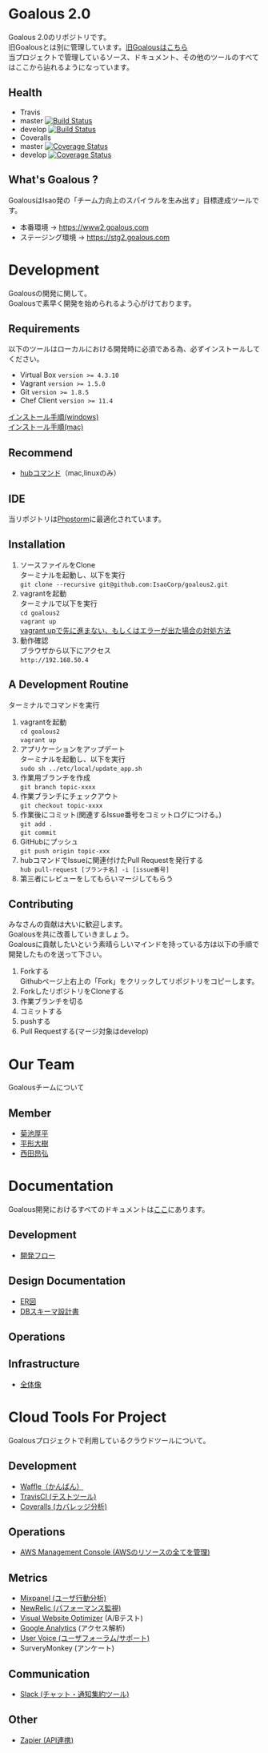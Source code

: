 # Goalous 2.0
Goalous 2.0のリポジトリです。  
旧Goalousとは別に管理しています。[旧Goalousはこちら](https://github.com/IsaoCorp/goalous)  
当プロジェクトで管理しているソース、ドキュメント、その他のツールのすべてはここから辿れるようになっています。  
## Health
- Travis
 - master [![Build Status](https://magnum.travis-ci.com/IsaoCorp/goalous2.svg?token=33yEbgmrzpwqFzcbu6xi&branch=master)](https://magnum.travis-ci.com/IsaoCorp/goalous2)
 - develop [![Build Status](https://magnum.travis-ci.com/IsaoCorp/goalous2.svg?token=33yEbgmrzpwqFzcbu6xi&branch=develop)](https://magnum.travis-ci.com/IsaoCorp/goalous2)
- Coveralls
 - master [![Coverage Status](https://coveralls.io/repos/IsaoCorp/goalous2/badge.png?branch=master)](https://coveralls.io/r/IsaoCorp/goalous2?branch=master)
 - develop [![Coverage Status](https://coveralls.io/repos/IsaoCorp/goalous2/badge.png?branch=develop)](https://coveralls.io/r/IsaoCorp/goalous2?branch=develop)

## What's Goalous ?
GoalousはIsao発の「チーム力向上のスパイラルを生み出す」目標達成ツールです。

- 本番環境 -> https://www2.goalous.com
- ステージング環境 -> https://stg2.goalous.com

# Development
Goalousの開発に関して。  
Goalousで素早く開発を始められるよう心がけております。
## Requirements
以下のツールはローカルにおける開発時に必須である為、必ずインストールしてください。   
- Virtual Box `version >= 4.3.10`
- Vagrant `version >= 1.5.0`
- Git `version >= 1.8.5`
- Chef Client `version >= 11.4`

[インストール手順(windows)](https://docs.google.com/a/isao.co.jp/document/d/1LnGo5AMdjAFdgnxh0wivFH8LJbewL77bfl64gQe1F0M/edit?usp=sharing)   
[インストール手順(mac)](https://docs.google.com/a/isao.co.jp/document/d/12OQ5xXhRfkQWKt1B_ckSz6pAg-5uhpyILqjGbr5-rEU/edit?usp=sharing)   

## Recommend
- [hubコマンド](http://qiita.com/yaotti/items/a4a7f3f9a38d7d3415e3)（mac,linuxのみ）

## IDE
当リポジトリは[Phpstorm](http://www.jetbrains.com/phpstorm/)に最適化されています。

## Installation
1. ソースファイルをClone  
ターミナルを起動し、以下を実行  
`git clone --recursive git@github.com:IsaoCorp/goalous2.git`  
1. vagrantを起動  
ターミナルで以下を実行  
`cd goalous2`  
`vagrant up`  
[vagrant upで先に進まない、もしくはエラーが出た場合の対処方法](https://docs.google.com/a/isao.co.jp/document/d/1IeZfGQPrJtNO_piMxvcsV5KS8ZX1iq0Mv93kpgIioA4/edit?usp=sharing)   
1. 動作確認  
ブラウザから以下にアクセス  
`http://192.168.50.4`

## A Development Routine
ターミナルでコマンドを実行  

1. vagrantを起動  
`cd goalous2`  
`vagrant up`  
1. アプリケーションをアップデート   
ターミナルを起動し、以下を実行   
`sudo sh ../etc/local/update_app.sh`
1. 作業用ブランチを作成   
`git branch topic-xxxx`   
1. 作業ブランチにチェックアウト   
`git checkout topic-xxxx`   
1. 作業後にコミット(関連するIssue番号をコミットログにつける。)   
`git add .`   
`git commit`   
1. GitHubにプッシュ   
`git push origin topic-xxx`   
1. hubコマンドでIssueに関連付けたPull Requestを発行する   
`hub pull-request [ブランチ名] -i [issue番号]`   
1. 第三者にレビューをしてもらいマージしてもらう   

## Contributing
みなさんの貢献は大いに歓迎します。  
Goalousを共に改善していきましょう。  
Goalousに貢献したいという素晴らしいマインドを持っている方は以下の手順で開発したものを送って下さい。

1. Forkする  
Githubページ上右上の「Fork」をクリックしてリポジトリをコピーします。
1. ForkしたリポジトリをCloneする  
1. 作業ブランチを切る  
1. コミットする
1. pushする
1. Pull Requestする(マージ対象はdevelop)

# Our Team
Goalousチームについて
## Member
- [菊池厚平](https://github.com/Ko-hei)
- [平形大樹](https://github.com/bigplants)
- [西田昂弘](https://github.com/nishiii)

# Documentation
Goalous開発におけるすべてのドキュメントは[ここ](https://drive.google.com/a/isao.co.jp/#folders/0B6mjvNcPiJ6PLXBlTUJsZWphMG8)にあります。

## Development
- [開発フロー](https://www.lucidchart.com/documents/view/ae4a8af6-88c8-41fe-a67b-e121f973026b)

## Design Documentation
- [ER図](https://www.lucidchart.com/documents/edit/4f5b2ed4-5153-79ec-ba7f-70600a004117/0)
- [DBスキーマ設計書](https://docs.google.com/a/isao.co.jp/spreadsheets/d/156jnN_MQ9FRyVGRgTKtQd0GiAQ1frN_7JoVF6TqmDRg/edit?usp=sharing)

## Operations
## Infrastructure
- [全体像](https://www.lucidchart.com/documents/view/4b328b80-5327-fa30-8c2f-0aab0a00da8d/0)

# Cloud Tools For Project
Goalousプロジェクトで利用しているクラウドツールについて。
## Development
- [Waffle（かんばん）](https://waffle.io/isaocorp/goalous2)
- [TravisCI (テストツール)](https://magnum.travis-ci.com/IsaoCorp/goalous2)
- [Coveralls (カバレッジ分析)](https://coveralls.io/r/IsaoCorp/goalous2)

## Operations
- [AWS Management Console (AWSのリソースの全てを管理)](https://console.aws.amazon.com/console/home?#)

## Metrics
- [Mixpanel (ユーザ行動分析)](https://mixpanel.com/report/388879/events/#events)
- [NewRelic (パフォーマンス監視)](https://rpm.newrelic.com/accounts/652568/applications/3337537)
- [Visual Website Optimizer](http://v2.visualwebsiteoptimizer.com/) (A/Bテスト)
- [Google Analytics](https://www.google.com/analytics/web/?hl=ja&pli=1#report/visitors-overview/a37579734w69803133p83571333/) (アクセス解析)
- [User Voice (ユーザフォーラム/サポート)](http://app.uservoice.com/signin)
- SurveryMonkey (アンケート)

## Communication
- [Slack (チャット・通知集約ツール)](https://isao.slack.com/messages/goalous/)

## Other
- [Zapier (API連携)](https://zapier.com/app/dashboard)
